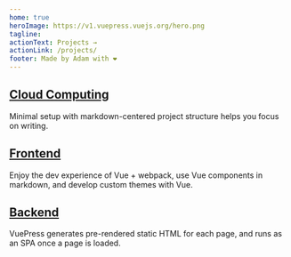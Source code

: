 ```yaml
---
home: true
heroImage: https://v1.vuepress.vuejs.org/hero.png
tagline: 
actionText: Projects →
actionLink: /projects/
footer: Made by Adam with ❤️
---
```


<div class="features">
  <div class="feature">
    <h2><a href="/cloud-computing/">Cloud Computing</a></h2>
    <p>Minimal setup with markdown-centered project structure helps you focus on writing.</p>
  </div>
  <div class="feature">
    <h2><a href="/frontend/">Frontend</a></h2>
    <p>Enjoy the dev experience of Vue + webpack, use Vue components in markdown, and develop custom themes with Vue.</p>
  </div>
  <div class="feature">
    <h2><a href="/backend/">Backend</a></h2>
    <p>VuePress generates pre-rendered static HTML for each page, and runs as an SPA once a page is loaded.</p>
  </div>
</div>